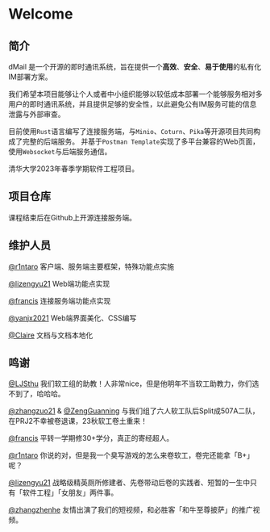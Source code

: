 # Welcome

## 简介

dMail 是一个开源的即时通讯系统，旨在提供一个**高效**、**安全**、**易于使用**的私有化IM部署方案。

我们希望本项目能够让个人或者中小组织能够以较低成本部署一个能够服务相对多用户的即时通讯系统，并且提供足够的安全性，以此避免公有IM服务可能的信息泄露与外部审查。

目前使用`Rust`语言编写了连接服务端，与`Minio`、`Coturn`、`Pika`等开源项目共同构成了完整的后端服务。
并基于`Postman Template`实现了多平台兼容的Web页面，使用`Websocket`与后端服务通信。

清华大学2023年春季学期软件工程项目。

## 项目仓库

课程结束后在Github上开源连接服务端。

## 维护人员

[@r1ntaro](https://github.com/ARintaro) 客户端、服务端主要框架，特殊功能点实施

[@lizengyu21](https://github.com/lizengyu21) Web端功能点实现 

[@francis](https://github.com/Francis-Rockwell) 连接服务端功能点实现

[@yanjx2021](https://github.com/yanjx2021) Web端界面美化、CSS编写

[@Claire](https://github.com/ClaireZ-7) 文档与文档本地化

## 鸣谢

[@LJSthu](https://github.com/ljsthu) 我们软工组的助教！人非常nice，但是他明年不当软工助教力，你们选不到了，哈哈哈。

[@zhangzuo21](https://github.com/zhangzuo21) & [@ZengGuanning](https://github.com/ZengGuanning) 与我们组了六人软工队后Split成507A二队，在PRJ2不幸被卷退课，23秋软工卷土重来！

[@francis](https://github.com/Francis-Rockwell) 平转一学期修30+学分，真正的寄经超人。

[@r1ntaro](https://github.com/ARintaro) 你说的对，但是我一个臭写游戏的怎么来卷软工，卷完还能拿「B+」呢？

[@lizengyu21](https://github.com/lizengyu21) 战略级精英厕所修建者、先卷带动后卷的实践者、短暂的一生中只有「软件工程」「女朋友」两件事。

[@zhangzhenhe](https://github.com/zzh2021010869) 友情出演了我们的短视频，和必胜客「和牛至尊披萨」的推广视频。





